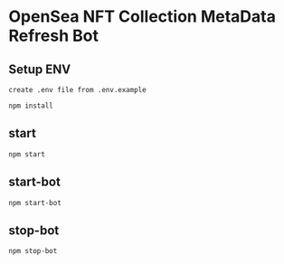 # OpenSea NFT Collection MetaData Refresh Bot

## Setup ENV

```text
create .env file from .env.example
```

```script
npm install
```

## start

```script
npm start
```

## start-bot

```script
npm start-bot
```

## stop-bot

```script
npm stop-bot
```
